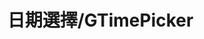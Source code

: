 <script setup>
import {ref , onMounted , computed  } from 'vue';
import demo from './demo.vue'

const source = ref(null);
const sourceComputed = computed(()=>{
    return ` 
\`\`\` javascript 
${source.value}  
\`\`\`
`;
})

onMounted(async() => {
    source.value = (await import(`./demo.vue?raw`)).default;
})
</script>

<demo />


<!-- 正文开始 -->

# 日期選擇/GTimePicker 

<v-md-editor v-model="sourceComputed" mode="preview" />
